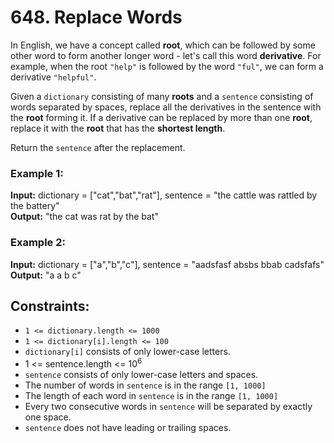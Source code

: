 # 648. Replace Words

In English, we have a concept called **root**, which can be followed by some other word to form another longer word - let's call this word **derivative**. For example, when the root `"help"` is followed by the word `"ful"`, we can form a derivative `"helpful"`.

Given a `dictionary` consisting of many **roots** and a `sentence` consisting of words separated by spaces, replace all the derivatives in the sentence with the **root** forming it. If a derivative can be replaced by more than one **root**, replace it with the **root** that has the **shortest length**.

Return the `sentence` after the replacement.

### Example 1:
**Input:** dictionary = ["cat","bat","rat"], sentence = "the cattle was rattled by the battery"  
**Output:** "the cat was rat by the bat"

### Example 2:
**Input:** dictionary = ["a","b","c"], sentence = "aadsfasf absbs bbab cadsfafs"  
**Output:** "a a b c"

## Constraints:
- `1 <= dictionary.length <= 1000`
- `1 <= dictionary[i].length <= 100`
- `dictionary[i]` consists of only lower-case letters.
- 1 <= sentence.length <= $10^6$
- `sentence` consists of only lower-case letters and spaces.
- The number of words in `sentence` is in the range `[1, 1000]`
- The length of each word in `sentence` is in the range `[1, 1000]`
- Every two consecutive words in `sentence` will be separated by exactly one space.
- `sentence` does not have leading or trailing spaces.